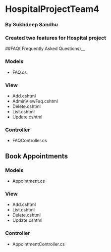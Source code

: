 # HospitalProjectTeam4

### By Sukhdeep Sandhu

### Created two features for Hospital project

##FAQ( Frequently Asked Questions)__

### Models

* FAQ.cs

### View

* Add.cshtml
* AdminViewFaq.cshtml
* Delete.cshtml
* List.cshtml
* Update.cshtml

### Controller

* FAQController.cs

## Book Appointments

### Models

* Appointment.cs

### View

* Add.cshtml
* List.cshtml
* Delete.cshtml
* Update.cshtml

### Controller

* AppointmentController.cs
